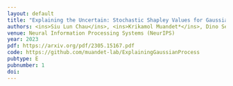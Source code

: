 ```yaml
---
layout: default
title: "Explaining the Uncertain: Stochastic Shapley Values for Gaussian Process Models"
authors: <ins>Siu Lun Chau</ins>, <ins>Krikamol Muandet*</ins>, Dino Sejdinovic* (* equal contribution)
venue: Neural Information Processing Systems (NeurIPS)
year: 2023
pdf: https://arxiv.org/pdf/2305.15167.pdf
code: https://github.com/muandet-lab/ExplainingGaussianProcess
pubtype: E
pubnumber: 1
doi: 
---
```

